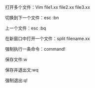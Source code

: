 打开多个文件：Vim file1.xx file2.xx file3.xx

切换到下一个文件：esc :bn

上一个文件：esc :bq

在新窗口中打开一个文件：split filename.xx



强制执行一条命令：command!

保存文件:w

保存并退出文:wq

强制退出:q!


